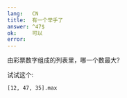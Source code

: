 ```yaml
---
lang:   CN
title:  有一个举手了
answer: ^47$
ok:     可以
error:  
---
```


由彩票数字组成的列表里，哪一个数最大?

试试这个: 

    [12, 47, 35].max
